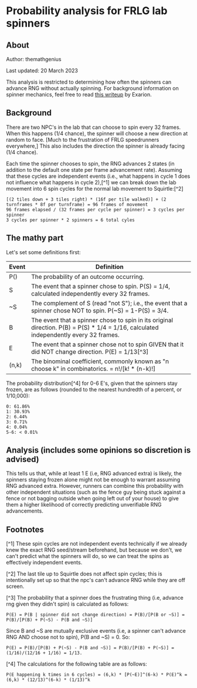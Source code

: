 # Probability analysis for FRLG lab spinners

## About
Author: themathgenius

Last updated: 20 March 2023

This analysis is restricted to determining how often the spinners can advance RNG without actually spinning. 
For background information on spinner mechanics, feel free to read [this writeup](https://pastebin.com/VxTjrnzz) by Exarion.

## Background
There are two NPC's in the lab that can choose to spin every 32 frames. When this happens (1/4 chance), the spinner will choose a new direction at random to face. [Much to the frustration of FRLG speedrunners everywhere,] This also includes the direction the spinner is already facing (1/4 chance). 

Each time the spinner chooses to spin, the RNG advances 2 states (in addition to the default one state per frame advancement rate). Assuming that these cycles are independent events (i.e., what happens in cycle 1 does not influence what happens in cycle 2),[^1]
we can break down the lab movement into 6 spin cycles for the normal lab movement to Squirtle:[^2]

```
[(2 tiles down + 3 tiles right) * (16f per tile walked)] + (2 turnframes * 8f per turnframe) = 96 frames of movement
96 frames elapsed / (32 frames per cycle per spinner) = 3 cycles per spinner
3 cycles per spinner * 2 spinners = 6 total cyles
```

## The mathy part
Let's set some definitions first:

| Event | Definition |
| --- | --- |
|	P()   |	The probability of an outcome occurring. |
| S     |	The event that a spinner chose to spin. P(S) = 1/4, calculated independently every 32 frames. |
|	~S	  |	The complement of S (read "not S"); i.e., the event that a spinner chose NOT to spin. P(~S) = 1-P(S) = 3/4. |
| B	    |	The event that a spinner chose to spin in its original direction. P(B) = P(S) * 1/4 = 1/16, calculated independently every 32 frames. |
| E     |	The event that a spinner chose not to spin GIVEN that it did NOT change direction. P(E) = 1/13[^3] |
| (n,k)	|	The binominal coefficient, commonly known as "n choose k" in combinatorics. = n!/[k! * (n-k)!] |

The probability distribution[^4] for 0-6 E's, given that the spinners stay frozen, are as follows (rounded to the nearest hundredth of a percent, or 1/10,000):

```
0: 61.86%
1: 30.93%
2: 6.44%
3: 0.71%
4: 0.04%
5-6: < 0.01%
```

## Analysis (includes some opinions so discretion is advised)
This tells us that, while at least 1 E (i.e, RNG advanced extra) is likely, the spinners staying frozen alone might not be enough to warrant assuming RNG advanced extra. However, runners can combine this probability with other independent situations (such as the fence guy being stuck against a fence or not bagging outside when going left out of your house) to give them a higher likelihood of correctly predicting unverifiable RNG advancements.


## Footnotes
[^1] These spin cycles are not independent events technically if we already knew the exact RNG seed/stream beforehand, but because we don't, we can't predict what the spinners will do, so we can treat the spins as effectively independent events.
  
[^2] The last tile up to Squirtle does not affect spin cycles; this is intentionally set up so that the npc's can't advance RNG while they are off screen.
   
[^3] The probability that a spinner does the frustrating thing (i.e, advance rng given they didn't spin) is calculated as follows:
```	
P(E) = P(B | spinner did not change direction) = P(B)/[P(B or ~S)] = P(B)/[P(B) + P(~S) - P(B and ~S)]
```
Since B and ~S are mutually exclusive events (i.e, a spinner can't advance RNG AND choose not to spin), P(B and ~S) = 0. So:
```
P(E) = P(B)/[P(B) + P(~S) - P(B and ~S)] = P(B)/[P(B) + P(~S)] = (1/16)/(12/16 + 1/16) = 1/13.
```

[^4] The calculations for the following table are as follows:
```
P(E happening k times in 6 cycles) = (6,k) * [P(~E)]^(6-k) * P(E)^k = (6,k) * (12/13)^(6-k) * (1/13)^k
```
